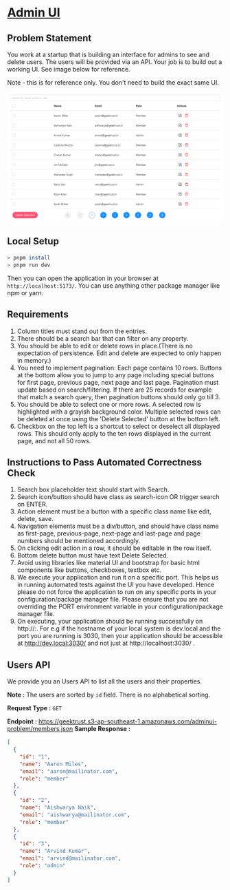 # [Admin UI](https://www.geektrust.com/coding/detailed/admin-ui)

## Problem Statement

You work at a startup that is building an interface for admins to see and delete
users. The users will be provided via an API. Your job is to build out a working
UI. See image below for reference.

Note - this is for reference only. You don't need to build the exact same UI.

![Admin UI mockup](./adminUIProbableUsersTable.png)

## Local Setup

```bash
> pnpm install
> pnpm run dev
```

Then you can open the application in your browser at `http://localhost:5173/`.
You can use anything other package manager like npm or yarn.

## Requirements

1. Column titles must stand out from the entries.
2. There should be a search bar that can filter on any property.
3. You should be able to edit or delete rows in place.(There is no expectation
   of persistence. Edit and delete are expected to only happen in memory.)
4. You need to implement pagination: Each page contains 10 rows. Buttons at the
   bottom allow you to jump to any page including special buttons for first
   page, previous page, next page and last page. Pagination must update based on
   search/filtering. If there are 25 records for example that match a search
   query, then pagination buttons should only go till 3.
5. You should be able to select one or more rows. A selected row is highlighted
   with a grayish background color. Multiple selected rows can be deleted at
   once using the 'Delete Selected' button at the bottom left.
6. Checkbox on the top left is a shortcut to select or deselect all displayed
   rows. This should only apply to the ten rows displayed in the current page,
   and not all 50 rows.

## Instructions to Pass Automated Correctness Check

1. Search box placeholder text should start with Search.
2. Search icon/button should have class as search-icon OR trigger search on
   ENTER.
3. Action element must be a button with a specific class name like edit, delete,
   save.
4. Navigation elements must be a div/button, and should have class name as
   first-page, previous-page, next-page and last-page and page numbers should be
   mentioned accordingly.
5. On clicking edit action in a row, it should be editable in the row itself.
6. Bottom delete button must have text Delete Selected.
7. Avoid using libraries like material UI and bootstrap for basic html
   components like buttons, checkboxes, textbox etc.
8. We execute your application and run it on a specific port. This helps us in
   running automated tests against the UI you have developed. Hence please do
   not force the application to run on any specific ports in your
   configuration/package manager file. Please ensure that you are not overriding
   the PORT environment variable in your configuration/package manager file.
9. On executing, your application should be running successfully on
   http://<hostname>:<port>. For e.g if the hostname of your local system is
   dev.local and the port you are running is 3030, then your application should
   be accessible at http://dev.local:3030/ and not just
   at http://localhost:3030/ .

## Users API

We provide you an Users API to list all the users and their properties.

**Note :**
The users are sorted by `id` field. There is no alphabetical sorting.

**Request Type :**
`GET`

**Endpoint :**
https://geektrust.s3-ap-southeast-1.amazonaws.com/adminui-problem/members.json
**Sample Response :**

```json
[
  {
    "id": "1",
    "name": "Aaron Miles",
    "email": "aaron@mailinator.com",
    "role": "member"
  },
  {
    "id": "2",
    "name": "Aishwarya Naik",
    "email": "aishwarya@mailinator.com",
    "role": "member"
  },
  {
    "id": "3",
    "name": "Arvind Kumar",
    "email": "arvind@mailinator.com",
    "role": "admin"
  }
]
```
